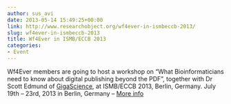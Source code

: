 ```yaml
---
author: sus_avi
date: 2013-05-14 15:49:25+00:00
link: http://www.researchobject.org/wf4ever-in-ismbeccb-2013/
slug: wf4ever-in-ismbeccb-2013
title: Wf4Ever in ISMB/ECCB 2013
categories:
- Event
---
```

Wf4Ever members are going to host a workshop on “What Bioinformaticians need to know about digital publishing beyond the PDF”, together with Dr Scott Edmund of [GigaScience](http://www.gigasciencejournal.com/), at ISMB/ECCB 2013, Berlin, Germany.
July 19th – 23rd, 2013 in Berlin, Germany – [More info](http://www.wf4ever-project.org/home_old/-/blogs/wf4ever-in-ismb-eccb-2013)
